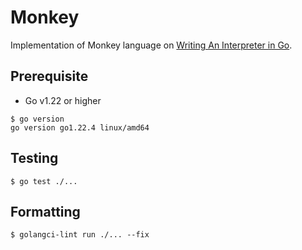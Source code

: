 # Monkey

Implementation of Monkey language on [Writing An Interpreter in Go](https://interpreterbook.com/). 

## Prerequisite

- Go v1.22 or higher

```
$ go version
go version go1.22.4 linux/amd64
```

## Testing

```
$ go test ./...
```

## Formatting

```
$ golangci-lint run ./... --fix
```